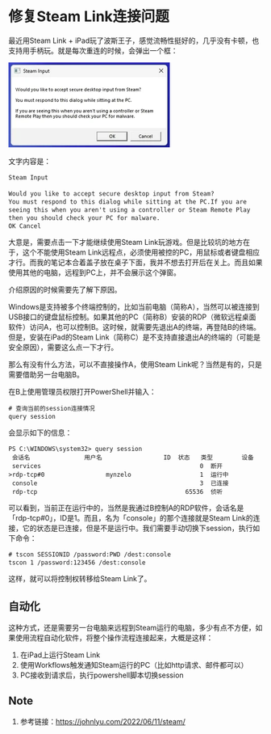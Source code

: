 # 修复Steam Link连接问题

最近用Steam Link + iPad玩了波斯王子，感觉流畅性挺好的，几乎没有卡顿，也支持用手柄玩。就是每次重连的时候，会弹出一个框：

![img.png](img.png)

文字内容是：

```text
Steam Input

Would you like to accept secure desktop input from Steam?
You must respond to this dialog while sitting at the PC.If you are seeing this when you aren't using a controller or Steam Remote Play then you should check your PC for malware.
OK Cancel
```

大意是，需要点击一下才能继续使用Steam Link玩游戏。但是比较坑的地方在于，这个不能使用Steam Link远程点，必须使用被控的PC，用鼠标或者键盘相应才行。而我的笔记本合着盖子放在桌子下面，我并不想去打开后在关上。而且如果使用其他的电脑，远程到PC上，并不会展示这个弹窗。

介绍原因的时候需要先了解下原因。

Windows是支持被多个终端控制的，比如当前电脑（简称A），当然可以被连接到USB接口的键盘鼠标控制。如果其他的PC（简称B）安装的RDP（微软远程桌面软件）访问A，也可以控制B。这时候，就需要先退出A的终端，再登陆B的终端。但是，安装在iPad的Steam Link（简称C）是不支持直接退出A的终端的（可能是安全原因），需要这么点一下才行。

那么有没有什么方法，可以不直接操作A，使用Steam Link呢？当然是有的，只是需要借助另一台电脑B。

在B上使用管理员权限打开PowerShell并输入：

```shell
# 查询当前的session连接情况
query session
```



会显示如下的信息：

```text
PS C:\WINDOWS\system32> query session
 会话名               用户名                 ID  状态   类型        设备
 services                                            0  断开
>rdp-tcp#0                 mynzelo                   1  运行中
 console                                             3  已连接
 rdp-tcp                                         65536  侦听
```

可以看到，当前正在运行中的，当然是我通过B控制A的RDP软件，会话名是「rdp-tcp#0」，ID是1。而且，名为「console」的那个连接就是Steam Link的连接，它的状态是已连接，但是不是运行中。我们需要手动切换下session，执行如下命令：

```shell
# tscon SESSIONID /password:PWD /dest:console
tscon 1 /password:123456 /dest:console
```

这样，就可以将控制权转移给Steam Link了。

## 自动化

这种方式，还是需要另一台电脑来远程到Steam运行的电脑，多少有点不方便，如果使用流程自动化软件，将整个操作流程连接起来，大概是这样：

1. 在iPad上运行Steam Link
2. 使用Workflows触发通知Steam运行的PC（比如http请求、邮件都可以）
3. PC接收到请求后，执行powershell脚本切换session


## Note

1. 参考链接：https://johnlyu.com/2022/06/11/steam/